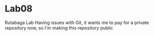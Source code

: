 # Lab08
Rutabaga Lab
Having issues with Git, 
it wants me to pay for a private repository now, 
so I'm making this repository public
